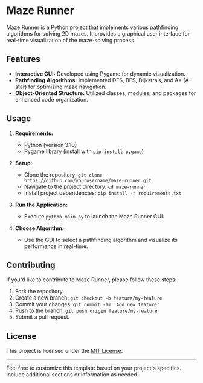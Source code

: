 # Maze Runner

Maze Runner is a Python project that implements various pathfinding algorithms for solving 2D mazes. It provides a graphical user interface for real-time visualization of the maze-solving process.

## Features

- **Interactive GUI:** Developed using Pygame for dynamic visualization.
- **Pathfinding Algorithms:** Implemented DFS, BFS, Dijkstra’s, and A* (A-star) for optimizing maze navigation.
- **Object-Oriented Structure:** Utilized classes, modules, and packages for enhanced code organization.

## Usage

1. **Requirements:**

   - Python (version 3.10)
   - Pygame library (install with `pip install pygame`)
2. **Setup:**

   - Clone the repository: `git clone https://github.com/yourusername/maze-runner.git`
   - Navigate to the project directory: `cd maze-runner`
   - Install project dependencies: `pip install -r requirements.txt`
3. **Run the Application:**

   - Execute `python main.py` to launch the Maze Runner GUI.
4. **Choose Algorithm:**

   - Use the GUI to select a pathfinding algorithm and visualize its performance in real-time.

## Contributing

If you'd like to contribute to Maze Runner, please follow these steps:

1. Fork the repository.
2. Create a new branch: `git checkout -b feature/my-feature`
3. Commit your changes: `git commit -am 'Add new feature'`
4. Push to the branch: `git push origin feature/my-feature`
5. Submit a pull request.

## License

This project is licensed under the [MIT License](LICENSE.md).

---

Feel free to customize this template based on your project's specifics. Include additional sections or information as needed.
